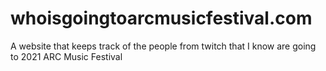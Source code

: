# whoisgoingtoarcmusicfestival.com
A website that keeps track of the people from twitch that I know are going to 2021 ARC Music Festival

